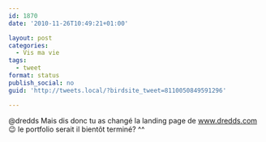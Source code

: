 ```yaml
---
id: 1870
date: '2010-11-26T10:49:21+01:00'

layout: post
categories:
  - Vis ma vie
tags:
  - tweet
format: status
publish_social: no
guid: 'http://tweets.local/?birdsite_tweet=8110050849591296'

---
```


@dredds Mais dis donc tu as changé la landing page de www.dredds.com 😉 le portfolio serait il bientôt terminé? ^^